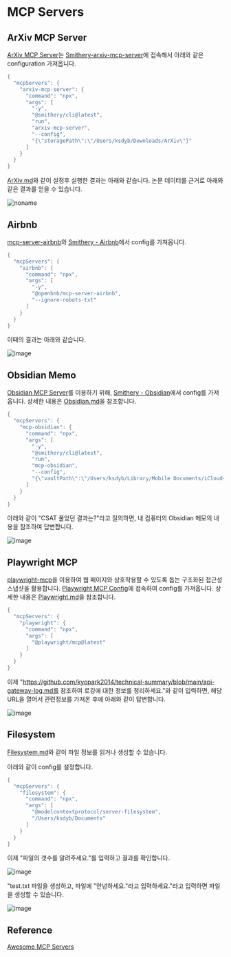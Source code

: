 # MCP Servers

## ArXiv MCP Server

[ArXiv MCP Server](https://github.com/blazickjp/arxiv-mcp-server)는 [Smithery-arxiv-mcp-server](https://smithery.ai/server/arxiv-mcp-server)에 접속해서 아래와 같은 configuration 가져옵니다.

```java
{
  "mcpServers": {
    "arxiv-mcp-server": {
      "command": "npx",
      "args": [
        "-y",
        "@smithery/cli@latest",
        "run",
        "arxiv-mcp-server",
        "--config",
        "{\"storagePath\":\"/Users/ksdyb/Downloads/ArXiv\"}"
      ]
    }
  }
}
```

[ArXiv.md](./ArXiv.md)와 같이 설정후 실행한 결과는 아래와 같습니다. 논문 데이터를 근거로 아래와 같은 결과를 얻을 수 있습니다.

![noname](https://github.com/user-attachments/assets/a5b156ec-3dda-40d6-925a-608b12b65448)


## Airbnb

[mcp-server-airbnb](https://github.com/openbnb-org/mcp-server-airbnb)와 [Smithery - Airbnb](https://smithery.ai/server/@openbnb-org/mcp-server-airbnb)에서 config를 가져옵니다. 

```java
{
  "mcpServers": {
    "airbnb": {
      "command": "npx",
      "args": [
        "-y",
        "@openbnb/mcp-server-airbnb",
        "--ignore-robots-txt"
      ]
    }
  }
}
```

이때의 결과는 아래와 같습니다. 


![image](https://github.com/user-attachments/assets/cde0b053-e699-4b65-8e7c-03eea8f8f9ec)


## Obsidian Memo

[Obsidian MCP Server](https://github.com/smithery-ai/mcp-obsidian)를 이용하기 위해, [Smithery - Obsidian](https://smithery.ai/server/mcp-obsidian)에서 config를 가져옵니다. 상세한 내용은 [Obsidian.md](./Obsidian.md)을 참조합니다.

```java
{
  "mcpServers": {
    "mcp-obsidian": {
      "command": "npx",
      "args": [
        "-y",
        "@smithery/cli@latest",
        "run",
        "mcp-obsidian",
        "--config",
        "{\"vaultPath\":\"/Users/ksdyb/Library/Mobile Documents/iCloud~md~obsidian/Documents/memo\"}"
      ]
    }
  }
}
```

아래와 같이 "CSAT 풀었던 결과는?"라고 질의하면, 내 컴퓨터의 Obsidian 메모의 내용을 참조하여 답변합니다.

![image](https://github.com/user-attachments/assets/5c83eee1-262d-428e-97d7-fac3d9f38f2a)

## Playwright MCP

[playwright-mcp](https://github.com/microsoft/playwright-mcp)을 이용하여 웹 페이지와 상호작용할 수 있도록 돕는 구조화된 접근성 스냅샷을 활용합니다. [Playwright MCP Config](https://github.com/microsoft/playwright-mcp?tab=readme-ov-file#example-config)에 접속하여 config를 가져옵니다. 상세한 내용은 [Playwright.md](https://github.com/kyopark2014/mcp/blob/main/Playwright.md)을 참조합니다.

```java
{
  "mcpServers": {
    "playwright": {
      "command": "npx",
      "args": [
        "@playwright/mcp@latest"
      ]
    }
  }
}
```

이제 "https://github.com/kyopark2014/technical-summary/blob/main/api-gateway-log.md를 참조하여 로깅에 대한 정보를 정리하세요."와 같이 입력하면, 해당 URL을 열어서 관련정보를 가져온 후에 아래와 같이 답변합니다.

![image](https://github.com/user-attachments/assets/28c9125b-f2bf-4383-ac7a-185ea8c45e6b)

## Filesystem

[Filesystem.md](https://github.com/kyopark2014/mcp/blob/main/Filesystem.md)와 같이 파일 정보를 읽거나 생성할 수 있습니다. 

아래와 같이 config를 설정합니다. 

```java
{
  "mcpServers": {
    "filesystem": {
      "command": "npx",
      "args": [
	    "@modelcontextprotocol/server-filesystem",
        "/Users/ksdyb/Documents"
      ]
    }
  }
}
```

이제 "파일의 갯수를 알려주세요."를 입력하고 결과를 확인합니다.

![image](https://github.com/user-attachments/assets/04bb29db-17c8-42c0-a277-927ddfd95249)

"test.txt 파일을 생성하고, 파일에 "안녕하세요."라고 입력하세요."라고 입력하면 파일을 생성할 수 있습니다.

![image](https://github.com/user-attachments/assets/4fe08e44-5535-4769-bccf-763a3dde7109)


## Reference

[Awesome MCP Servers](https://github.com/punkpeye/awesome-mcp-servers/blob/main/README-ko.md)

